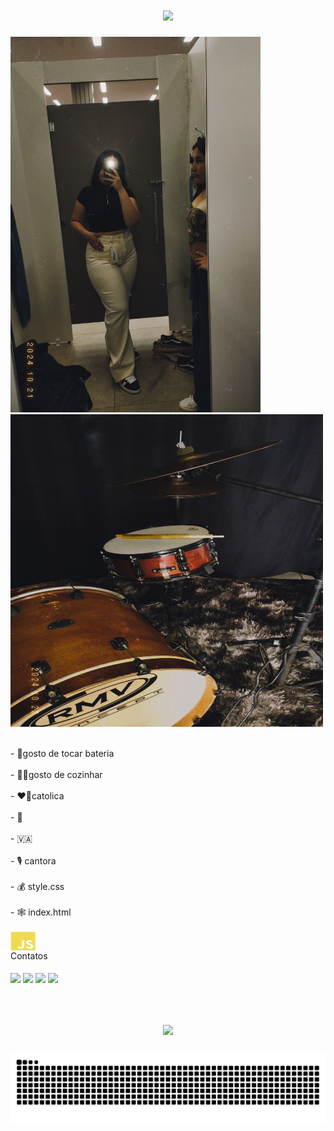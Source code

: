 <h1 align="center">
<img src="https://readme-typing-svg.herokuapp.com/?font=Righteous&size=35&center=true&vCenter=true&width=500&height=70&duration=4000&lines=olá!+👋;+me+chamo+Maria!;" />
</h1>

<p float="left">
  <img src="20241021095613406.jpg" width="400px" />
  <img src="20241023142556283.jpg" height="500px" width="500px" />
</p>

<BR>
- 🥁gosto de tocar bateria 
<br>
<BR>
- 👩‍🍳gosto de cozinhar
<br>
<BR>
- ❤️‍🔥catolica
<br>

<BR>
- 💸
<br>
<BR>
- 🇻🇦
<br>
<BR>
- 🎙️ cantora
<br>
<BR>
- 💰 style.css
<br>
<BR>
- 🕸️ index.html

<div style="display: inline_block"><br>
<img align="center" alt="Rafa-Js" height="30" width="40" src="https://raw.githubusercontent.com/devicons/devicon/master/icons/javascript/javascript-plain.svg"&gt;
<img align="center" alt="Rafa-HTML" height="30" width="40" src="https://raw.githubusercontent.com/devicons/devicon/master/icons/html5/html5-original.svg"&gt;
<img align="center" alt="Rafa-CSS" height="30" width="40" src="https://raw.githubusercontent.com/devicons/devicon/master/icons/css3/css3-original.svg"&gt;
</div>
<br>
Contatos
<br>
<br>
<div>
  <a href="https://www.youtube.com/"_blank"><img align="center" src="https://img.shields.io/badge/YouTube-FF0000?style=for-the-badge&logo=youtube&logoColor=white&quot; target="_blank"></a>
 <a href="https://editor.p5js.org/"><img align="center" src="https://img.shields.io/badge/p5%20js-ED225D?style=for-the-badge&logo=p5dotjs&logoColor=white&quot; target="_blank"></a>
  <a href = "https://mail.google.com/mail/u/0/#inbox"><img align="center" src="https://img.shields.io/badge/-Gmail-%23333?style=for-the-badge&logo=gmail&logoColor=white&quot; target="_blank"></a>
  <a href="https://www.linkedin.com/in/rafael-assis-santos-3384b220a/&quot; target="_blank"><img align="center" src="https://img.shields.io/badge/-LinkedIn-%230077B5?style=for-the-badge&logo=linkedin&logoColor=white&quot; target="_blank"></a>
</div>
<br>
<h1 align="center">
<img align="center" src="https://readme-typing-svg.herokuapp.com/?font=Righteous&size=35&center=true&vCenter=true&width=500&height=70&duration=4000&lines=obrigado+pela+atenção!;" />
</h1>

###


<picture align="center">
  <source media="(prefers-color-scheme: dark)" srcset="https://raw.githubusercontent.com/Isaa22/Isaa22/output/github-contribution-grid-snake-dark.svg">
  <source media="(prefers-color-scheme: light)" srcset="https://raw.githubusercontent.com/Isaa22/Isaa22/output/github-contribution-grid-snake-dark.svg">
  <img align="center" alt="github contribution grid snake animation" src="https://raw.githubusercontent.com/fabiuladorafael/fabiuladorafael/output/github-contribution-grid-snake.svg">
</picture>

